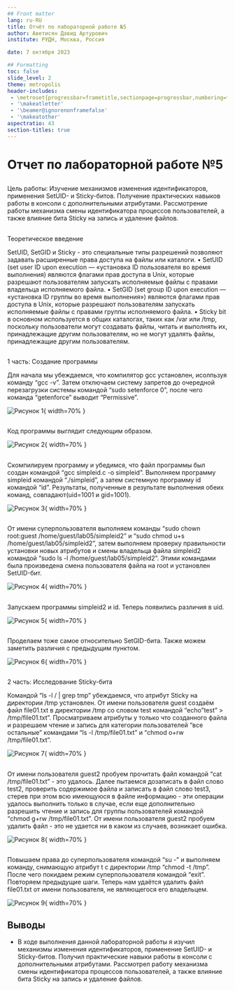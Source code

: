 ```yaml
---
## Front matter
lang: ru-RU
title: Отчёт по лабораторной работе №5
author: Аветисян Давид Артурович
institute: РУДН, Москва, Россия

date: 7 октября 2023

## Formatting
toc: false
slide_level: 2
theme: metropolis
header-includes: 
 - \metroset{progressbar=frametitle,sectionpage=progressbar,numbering=fraction}
 - '\makeatletter'
 - '\beamer@ignorenonframefalse'
 - '\makeatother'
aspectratio: 43
section-titles: true
---
```


# Отчет по лабораторной работе №5

##

Цель работы: Изучение механизмов изменения идентификаторов, применения SetUID- и Sticky-битов. Получение практических навыков работы в консоли с дополнительными атрибутами. Рассмотрение работы механизма смены идентификатора процессов пользователей, а также влияние бита Sticky на запись и удаление файлов.

## 

Теоретическое введение

SetUID, SetGID и Sticky - это специальные типы разрешений позволяют задавать расширенные права доступа на файлы или каталоги. 
• SetUID (set user ID upon execution — «установка ID пользователя во время выполнения) являются флагами прав доступа в Unix, которые разрешают пользователям запускать исполняемые файлы с правами владельца исполняемого файла.
• SetGID (set group ID upon execution — «установка ID группы во время выполнения») являются флагами прав доступа в Unix, которые разрешают пользователям запускать исполняемые файлы с правами группы исполняемого файла.
• Sticky bit в основном используется в общих каталогах, таких как /var или /tmp, поскольку пользователи могут создавать файлы, читать и выполнять их, принадлежащие другим пользователям, но не могут удалять файлы, принадлежащие другим пользователям.

##

1 часть: Создание программы

Для начала мы убеждаемся, что компилятор gcc установлен, исолпьзуя команду “gcc -v”. Затем отключаем систему запретов до очередной перезагрузки системы командой “sudo setenforce 0”, после чего команда “getenforce” выводит “Permissive”.

![Рисунок 1](image05/1.png){ width=70% }

##

Код программы выглядит следующим образом.

![Рисунок 2](image05/4.png){ width=70% }

##

Скомпилируем программу и убедимся, что файл программы был создан командой “gcc simpleid.c -o simpleid”. Выполняем программу simpleid командой “./simpleid”, а затем системную программу id командой “id”. Результаты, полученные в результате выполнения обеих команд, совпадают(uid=1001 и gid=1001).

![Рисунок 3](image05/5.png){ width=70% }

##

От имени суперпользователя выполняем команды “sudo chown root:guest /home/guest/lab05/simpleid2” и “sudo chmod u+s /home/guest/lab05/simpleid2”, затем выполняем проверку правильности установки новых атрибутов и смены владельца файла simpleid2 командой “sudo ls -l /home/guest/lab05/simpleid2”. Этими командами была произведена смена пользователя файла на root и установлен SetUID-бит.

![Рисунок 4](image05/8.png){ width=70% }

##

Запускаем программы simpleid2 и id. Теперь появились различия в uid.

![Рисунок 5](image05/9.png){ width=70% }

##

Проделаем тоже самое относительно SetGID-бита. Также можем заметить различия с предыдущим пунктом.

![Рисунок 6](image05/10.png){ width=70% }

##

2 часть: Исследование Sticky-бита

Командой “ls -l / | grep tmp” убеждаемся, что атрибут Sticky на директории /tmp установлен. От имени пользователя guest создаём файл file01.txt в директории /tmp со словом test командой “echo”test” > /tmp/file01.txt”. Просматриваем атрибуты у только что созданного файла и разрешаем чтение и запись для категории пользователей “все остальные” командами “ls -l /tmp/file01.txt” и “chmod o+rw /tmp/file01.txt”.

![Рисунок 7](image05/14.png){ width=70% }

##

От имени пользователя guest2 пробуем прочитать файл командой “cat /tmp/file01.txt” - это удалось. Далее пытаемся дозаписать в файл слово test2, проверить содержимое файла и записать в файл слово test3, стерев при этом всю имеющуюся в файле информацию - эти операции удалось выполнить только в случае, если еще дополнительно разрешить чтение и запись для группы пользователей командой “chmod g+rw /tmp/file01.txt”. От имени пользователя guest2 пробуем удалить файл - это не удается ни в каком из случаев, возникает ошибка.

![Рисунок 8](image05/15.png){ width=70% }

##

Повышаем права до суперпользователя командой “su -” и выполняем команду, снимающую атрибут t с директории /tmp “chmod -t /tmp”. После чего покидаем режим суперпользователя командой “exit”. Повторяем предыдущие шаги. Теперь нам удаётся удалить файл file01.txt от имени пользователя, не являющегося его владельцем.

![Рисунок 9](image05/16.png){ width=70% }

## Выводы

- В ходе выполнения данной лабораторной работы я изучил механизмы изменения идентификаторов, применение SetUID- и Sticky-битов. Получил практические навыки работы в консоли с дополнительными атрибутами. Рассмотрел работу механизма смены идентификатора процессов пользователей, а также влияние бита Sticky на запись и удаление файлов.
